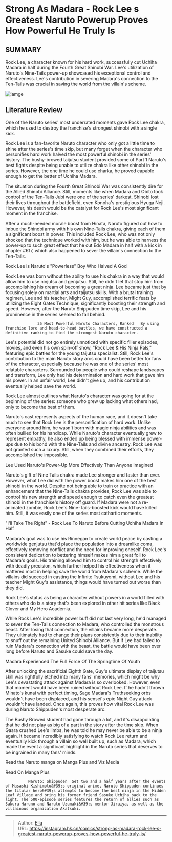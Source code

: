 # Strong As Madara - Rock Lee s Greatest Naruto Powerup Proves How Powerful He Truly Is


## SUMMARY 



  Rock Lee, a character known for his hard work, successfully cut Uchiha Madara in half during the Fourth Great Shinobi War.   Lee&#39;s utilization of Naruto&#39;s Nine-Tails power-up showcased his exceptional control and effectiveness.   Lee&#39;s contribution in severing Madara&#39;s connection to the Ten-Tails was crucial in saving the world from the villain&#39;s scheme.  

![iamge](https://static1.srcdn.com/wordpress/wp-content/uploads/2024/01/leebeatsmadara.jpg)

## Literature Review

One of the Naruto series&#39; most underrated moments gave Rock Lee chakra, which he used to destroy the franchise&#39;s strongest shinobi with a single kick.




Rock Lee is a fan-favorite Naruto character who only got a little time to shine after the series&#39;s time skip, but many forget when the character who personifies hard work halved the most powerful shinobi in the series&#39; history. The bushy-browed taijutsu student provided some of Part 1 Naruto&#39;s best fights despite being unable to utilize chakra like other shinobi in the series. However, the one time he could use charka, he proved capable enough to get the better of Uchiha Madara.




The situation during the Fourth Great Shinobi War was consistently dire for the Allied Shinobi Alliance. Still, moments like when Madara and Obito took control of the Ten-Tails Jubi were one of the series&#39; darkest. Shinobi lost their lives throughout the battlefield, even Konoha&#39;s prestigious Hyuga Neji. However, his death would be the catalyst for Rock Lee&#39;s most significant moment in the franchise.

          

After a much-needed morale boost from Hinata, Naruto figured out how to imbue the Shinobi army with his own Nine-Tails chakra, giving each of them a significant boost in power. This included Rock Lee, who was not only shocked that the technique worked with him, but he was able to harness the power-up to such great effect that he cut Edo Madara in half with a kick in chapter #617, which also happened to sever the villain&#39;s connection to the Ten-Tails.





 Rock Lee is Naruto&#39;s &#34;Powerless&#34; Boy Who Halved A God 
          

Rock Lee was born without the ability to use his chakra in a way that would allow him to use ninjutsu and genjutsu. Still, he didn&#39;t let that stop him from accomplishing his dream of becoming a great ninja. Lee became just that by focusing solely on martial arts and taijutsu skills. With a brutal training regimen, Lee and his teacher, Might Guy, accomplished terrific feats by utilizing the Eight Gates Technique, significantly boosting their strength and speed. However, after the Naruto Shippuden time skip, Lee and his prominence in the series seemed to fall behind.

                  35 Most Powerful Naruto Characters, Ranked   By using franchise lore and head-to-head battles, we have constructed a definitive ranking to find the strongest Naruto character.   




Lee&#39;s potential did not go entirely unnoticed with specific filler episodes, movies, and even his own spin-off show, &#34;Rock Lee &amp; His Ninja Pals,&#34; featuring epic battles for the young taijutsu specialist. Still, Rock Lee&#39;s contribution to the main Naruto story arcs could have been better for fans of the character, especially because he was one of the series&#39; most relatable characters. Surrounded by people who could reshape landscapes and transform, Lee only had his determination and hard work that gave him his power. In an unfair world, Lee didn&#39;t give up, and his contribution eventually helped save the world.



Rock Lee almost outlines what Naruto&#39;s character was going for at the beginning of the series: someone who grew up lacking what others had, only to become the best of them.




Naruto&#39;s cast represents aspects of the human race, and it doesn&#39;t take much to see that Rock Lee is the personification of hard work. Unlike everyone around him, he wasn&#39;t born with magic ninja abilities and was often bullied for his handicap. While Naruto&#39;s character eventually grew to represent empathy, he also ended up being blessed with immense power-ups due to his bond with the Nine-Tails and divine ancestry. Rock Lee was not granted such a luxury. Still, when they combined their efforts, they accomplished the impossible.






 Lee Used Naruto&#39;s Power-Up More Effectively Than Anyone Imagined 
          

Naruto&#39;s gift of Nine Tails chakra made Lee stronger and faster than ever. However, what Lee did with the power boost makes him one of the best shinobi in the world. Despite not being able to train or practice with an enhancement that the Nine-Tails chakra provides, Rock Lee was able to control his new strength and speed enough to catch even the greatest shinobi in the franchise&#39;s history off guard. If Madara were not a re-animated zombie, Rock Lee&#39;s Nine-Tails-boosted kick would have killed him. Still, it was easily one of the series most cathartic moments.



&#34;I&#39;ll Take The Right&#34; - Rock Lee To Naruto Before Cutting Uchiha Madara In Half







Madara&#39;s goal was to use his Rinnegan to create world peace by casting a worldwide genjutsu that&#39;d place the population into a dreamlike coma, effectively removing conflict and the need for improving oneself. Rock Lee&#39;s consistent dedication to bettering himself makes him a great foil to Madara&#39;s goals. His training allowed him to control his strength effectively with deadly precision, which further helped his effectiveness when it mattered most in helping save the world from Madara&#39;s scheme. While the villains did succeed in casting the Infinite Tsukuyomi, without Lee and his teacher Might Guy&#39;s assistance, things would have turned out worse than they did.



Rock Lee&#39;s status as being a character without powers in a world filled with others who do is a story that&#39;s been explored in other hit series like Black Clover and My Hero Academia.




While Rock Lee&#39;s incredible power buff did not last very long, he&#39;d managed to sever the Ten-Tails connection to Madara, who controlled the monstrous beast. After losing that connection, the villains became more desperate. They ultimately had to change their plans consistently due to their inability to snuff out the remaining United Shinobi Alliance. But if Lee had failed to ruin Madara&#39;s connection with the beast, the battle would have been over long before Naruto and Sasuke could save the day.






 Madara Experienced The Full Force Of The Springtime Of Youth 
          

After unlocking the sacrificial Eighth Gate, Guy&#39;s ultimate display of taijutsu skill was rightfully etched into many fans&#39; memories, which might be why Lee&#39;s devastating attack against Madara is so overlooked. However, even that moment would have been ruined without Rock Lee. If he hadn&#39;t thrown Minato&#39;s kunai with perfect timing, Sage Madara&#39;s Truthseeking orbs wouldn&#39;t have been displaced, and his sensei&#39;s epic Night Guy attack wouldn&#39;t have landed. Once again, this proves how vital Rock Lee was during Naruto Shippuden&#39;s most desperate arc.

The Bushy Browed student had gone through a lot, and it&#39;s disappointing that he did not play as big of a part in the story after the time skip. When Gaara crushed Lee&#39;s limbs, he was told he may never be able to be a ninja again. It became incredibly satisfying to watch Rock Lee return and eventually kick through a villain so well built up, such as Madara, which made the event a significant highlight in the Naruto series that deserves to be ingrained in many fans&#39; minds.




Read the Naruto manga on Manga Plus and Viz Media

Read On Manga Plus

              Naruto: Shippuden  Set two and a half years after the events of Masashi Kishimoto&#39;s original anime, Naruto Shippuden continues the titular hero&#39;s attempts to become the best ninja in the Hidden Leaf Village and bring his former friend Sasuke Uchiha back to the light. The 500-episode series features the return of allies such as Sakura Haruno and Naruto Uzumaki&#39;s mentor Jiraiya, as well as the villainous organization Akatsuki.   


---

> Author: [Ella](https://instagram.hk.cn/)  
> URL: https://instagram.hk.cn/comics/strong-as-madara-rock-lee-s-greatest-naruto-powerup-proves-how-powerful-he-truly-is/  


